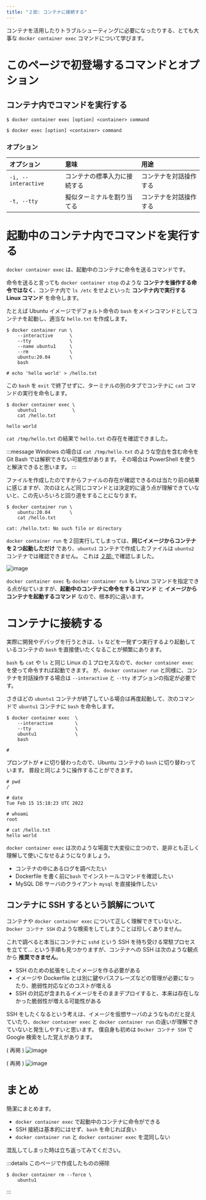 ```yaml
---
title: "２部: コンテナに接続する"
---
```


コンテナを活用したりトラブルシューティングに必要になったりする、とても大事な `docker container exec` コマンドについて学びます。

# このページで初登場するコマンドとオプション
## コンテナ内でコマンドを実行する
```:新コマンド
$ docker container exec [option] <container> command
```

```:旧コマンド
$ docker exec [option] <container> command
```

### オプション
オプション | 意味 | 用途  
:-- | :-- | :--
`-i, --interactive`   | コンテナの標準入力に接続する | コンテナを対話操作する
`-t, --tty`   | 擬似ターミナルを割り当てる   | コンテナを対話操作する

# 起動中のコンテナ内でコマンドを実行する
`docker container exec` は、起動中のコンテナに命令を送るコマンドです。

命令を送ると言っても `docker container stop` のような **コンテナを操作する命令ではなく**、コンテナ内で `ls /etc` をせよといった **コンテナ内で実行する Linux コマンド** を命令します。

たとえば Ubuntu イメージでデフォルト命令の `bash` をメインコマンドとしてコンテナを起動し、適当な `hello.txt` を作成します。

```:Host Machine
$ docker container run \
    --interactive      \
    --tty              \
    --name ubuntu1     \
    --rm               \
    ubuntu:20.04       \
    bash

# echo 'hello world' > /hello.txt
```

この `bash` を `exit` で終了せずに、ターミナルの別のタブでコンテナに `cat` コマンドの実行を命令します。

```:Host Machine
$ docker container exec \
    ubuntu1             \
    cat /hello.txt
    
hello world
```

`cat /tmp/hello.txt` の結果で `hello.txt` の存在を確認できました。

:::message
Windows の場合は `cat /tmp/hello.txt` のような空白を含む命令を Git Bash では解釈できない可能性があります。
その場合は PowerShell を使うと解決できると思います。
:::

ファイルを作成したのですからファイルの存在が確認できるのは当たり前の結果に感じますが、次のほとんど同じコマンドとは決定的に違う点が理解できていないと、この先いろいろと回り道をすることになります。


```:Host Machine
$ docker container run \
    ubuntu:20.04       \
    cat /hello.txt

cat: /hello.txt: No such file or directory
```

`docker container run` を２回実行してしまっては、**同じイメージからコンテナを２つ起動しただけ** であり、`ubuntu1` コンテナで作成したファイルは `ubuntu2` コンテナでは確認できません。
これは [２部: ](2-5-container-state) で確認しました。

![image](/images/structure/structure.046.jpeg)

`docker container exec` も `docker container run` も Linux コマンドを指定できる点が似ていますが、**起動中のコンテナに命令をするコマンド** と **イメージからコンテナを起動するコマンド** なので、根本的に違います。

# コンテナに接続する
実際に開発やデバッグを行うときは、`ls` などを一発ずつ実行するより起動しているコンテナの `bash` を直接使いたくなることが頻繁にあります。

`bash` も `cat` や `ls` と同じ Linux の１プロセスなので、`docker container exec` を使って命令すれば起動できます。
が、`docker container run` と同様に、コンテナを対話操作する場合は `--interactive` と `--tty` オプションの指定が必要です。

さきほどの `ubuntu1` コンテナが終了している場合は再度起動して、次のコマンドで `ubuntu1` コンテナに `bash` を命令します。

```:Host Machine
$ docker container exec  \
    --interactive        \
    --tty                \
    ubuntu1              \
    bash

#
```

プロンプトが `#` に切り替わったので、Ubuntu コンテナの `bash` に切り替わっています。
普段と同じように操作することができます。

```:Container
# pwd
/

# date
Tue Feb 15 15:18:23 UTC 2022

# whoami
root

# cat /hello.txt
hello world
```

`docker container exec` は次のような場面で大変役に立つので、是非とも正しく理解して使いこなせるようになりましょう。

- コンテナの中にあるログを調べたたい
- Dockerfile を書く前に`bash` でインストールコマンドを確認したい
- MySQL DB サーバのクライアント `mysql` を直接操作したい

## コンテナに SSH するという誤解について
コンテナや `docker container exec` について正しく理解できていないと、`Docker コンテナ SSH` のような検索をしてしまうことは珍しくありません。

これで調べると本当にコンテナに `sshd` という SSH を待ち受ける常駐プロセスを立てて... という手順も見つかりますが、コンテナへの SSH は次のような観点から **推奨できません**。

- SSH のための拡張をしたイメージを作る必要がある
- イメージや Dockerfile とは別に鍵やパスフレーズなどの管理が必要になったり、脆弱性対応などのコストが増える
- SSH の対応が含まれるイメージをそのままデプロイすると、本来は存在しなかった脆弱性が増える可能性がある

SSH をしたくなるという考えは、イメージを仮想サーバのようなものだと捉えていたり、`docker container exec` と `docker container run` の違いが理解できていないと発生しやすいと思います。
僕自身も初めは `Docker コンテナ SSH` で Google 検索をした覚えがあります。

( 再掲 )
![image](/images/structure/structure.027.jpeg)

( 再掲 )
![image](/images/structure/structure.029.jpeg)

# まとめ
簡潔にまとめます。

- `docker container exec` で起動中のコンテナに命令ができる
- SSH 接続は基本的にはせず、`bash` を命じれば良い  
- `docker container run` と `docker container exec` を混同しない

混乱してしまった時は立ち返ってみてください。

:::details このページで作成したものの掃除
```:Host Machine
$ docker container rm --force \
    ubuntu1
```
:::
